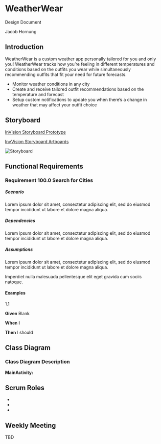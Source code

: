 # WeatherWear

Design Document

Jacob Hornung

## Introduction

WeatherWear is a custom weather app personally tailored for you and only you! WeatherWear tracks how you’re feeling in different temperatures and conditions based on the outfits you wear while simultaneously recommending outfits that fit your need for future forecasts.

- Monitor weather conditions in any city
- Create and receive tailored outfit recommendations based on the temperature and forecast
- Setup custom notifications to update you when there’s a change in weather that may affect your outfit choice


## Storyboard

[InVision Storyboard Prototype](https://projects.invisionapp.com/prototype/ckkjua9el002sx201666dlhfv/play)

[InvVision Storyboard Artboards](https://projects.invisionapp.com/prototype/WeatherWear-Storyboard-ckkjua9el002sx201666dlhfv)

![Storyboard](https://user-images.githubusercontent.com/54491123/106366940-0c7a5300-630d-11eb-901b-662f8ac06478.png)

## Functional Requirements 

### Requirement 100.0 Search for Cities

##### Scenario

Lorem ipsum dolor sit amet, consectetur adipiscing elit, sed do eiusmod tempor incididunt ut labore et dolore magna aliqua.

##### Dependencies

Lorem ipsum dolor sit amet, consectetur adipiscing elit, sed do eiusmod tempor incididunt ut labore et dolore magna aliqua.

##### Assumptions

Lorem ipsum dolor sit amet, consectetur adipiscing elit, sed do eiusmod tempor incididunt ut labore et dolore magna aliqua.

Imperdiet nulla malesuada pellentesque elit eget gravida cum sociis natoque.

#### Examples

1.1

**Given** Blank

**When** I

**Then** I should

## Class Diagram

### Class Diagram Description

**MainActivity:**

## Scrum Roles

- 
- 
- 

## Weekly Meeting

TBD
